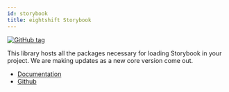 ```yaml
---
id: storybook
title: eightshift Storybook
---
```


[![GitHub tag](https://img.shields.io/github/tag/infinum/eightshift-storybook.svg?style=for-the-badge)](https://github.com/infinum/eightshift-storybook)

This library hosts all the packages necessary for loading Storybook in your project. We are making updates as a new core version come out.

* [Documentation](/docs/basics/blocks-storybook)
* [Github](https://github.com/infinum/eightshift-storybook)
